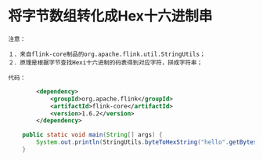 # 将字节数组转化成Hex十六进制串

`注意：`

```
１．来自flink-core制品的org.apache.flink.util.StringUtils；
２．原理是根据字节查找Hexi十六进制的码表得到对应字符，拼成字符串；
```

`代码：`

```xml
        <dependency>
            <groupId>org.apache.flink</groupId>
            <artifactId>flink-core</artifactId>
            <version>1.6.2</version>
        </dependency>
```

```java
    public static void main(String[] args) {
        System.out.println(StringUtils.byteToHexString("hello".getBytes()));
    }
```




